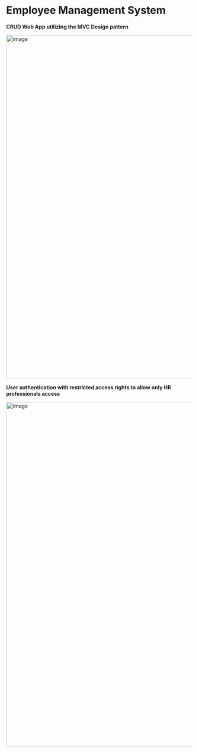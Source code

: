 # Employee Management System

**CRUD Web App utilizing the MVC Design pattern**

<img width="929" alt="image" src="https://user-images.githubusercontent.com/80841323/183245167-b7804eb6-efe2-4108-aded-7ac8d07542d8.png">


**User authentication with restricted access rights to allow only HR professionals access**

<img width="932" alt="image" src="https://user-images.githubusercontent.com/80841323/183245202-197c1cd9-6144-432d-adaf-031a9a27fd42.png">
